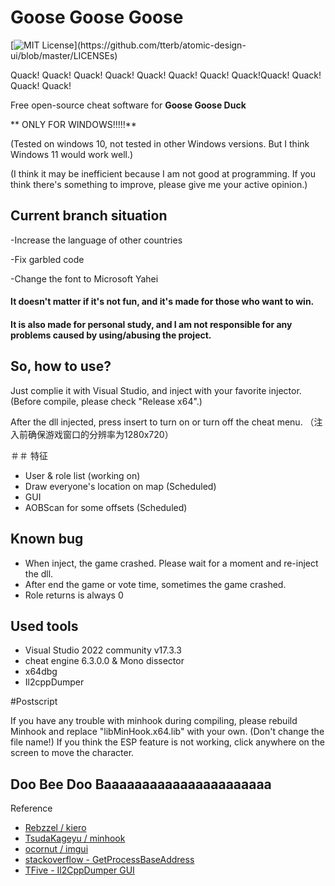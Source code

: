 # Goose Goose Goose

[![MIT License](https://img.shields.io/apm/l/atomic-design-ui.svg?)](https://github.com/tterb/atomic-design-ui/blob/master/LICENSEs)

Quack! Quack! Quack! Quack! Quack! Quack! Quack! Quack!Quack! Quack! Quack! Quack!

Free open-source cheat software for **Goose Goose Duck**

** ONLY FOR WINDOWS!!!!!**

(Tested on windows 10, not tested in other Windows versions. But I think Windows 11 would work well.)

(I think it may be inefficient because I am not good at programming. If you think there's something to improve, please give me your active opinion.)

## Current branch situation

-Increase the language of other countries

-Fix garbled code

-Change the font to Microsoft Yahei


#### It doesn't matter if it's not fun, and it's made for those who want to win.
#### It is also made for personal study, and I am not responsible for any problems caused by using/abusing the project.

## So, how to use?

Just complie it with Visual Studio, and inject with your favorite injector.
(Before compile, please check "Release x64".)

After the dll injected, press insert to turn on or turn off the cheat menu.
（注入前确保游戏窗口的分辨率为1280x720）

＃＃ 特征

- User & role list (working on)
- Draw everyone's location on map (Scheduled)
- GUI
- AOBScan for some offsets (Scheduled)


## Known bug

- When inject, the game crashed. Please wait for a moment and re-inject the dll.
- After end the game or vote time, sometimes the game crashed. 
- Role returns is always 0


## Used tools

- Visual Studio 2022 community v17.3.3
- cheat engine 6.3.0.0 & Mono dissector
- x64dbg
- Il2cppDumper


#Postscript

If you have any trouble with minhook during compiling, please rebuild Minhook and replace "libMinHook.x64.lib" with your own. (Don't change the file name!)
If you think the ESP feature is not working, click anywhere on the screen to move the character.


## Doo Bee Doo Baaaaaaaaaaaaaaaaaaaaaa

Reference

- [Rebzzel / kiero](https://github.com/Rebzzel/kiero)
- [TsudaKageyu / minhook](https://github.com/TsudaKageyu/minhook)
- [ocornut / imgui](https://github.com/ocornut/imgui)
- [stackoverflow - GetProcessBaseAddress](https://stackoverflow.com/questions/26572459/c-get-module-base-address-for-64bit-application)
- [TFive - Il2CppDumper GUI](https://github.com/T5ive/Il2CppDumper-GUI)

